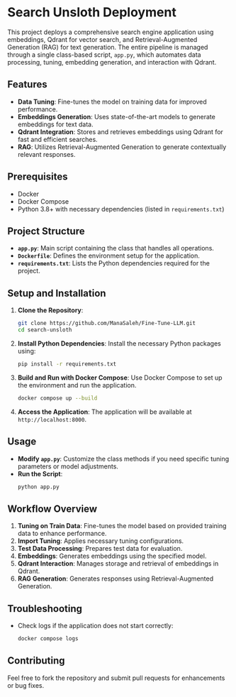 # Search Unsloth Deployment

This project deploys a comprehensive search engine application using embeddings, Qdrant for vector search, and Retrieval-Augmented Generation (RAG) for text generation. The entire pipeline is managed through a single class-based script, `app.py`, which automates data processing, tuning, embedding generation, and interaction with Qdrant.

## Features

- **Data Tuning**: Fine-tunes the model on training data for improved performance.
- **Embeddings Generation**: Uses state-of-the-art models to generate embeddings for text data.
- **Qdrant Integration**: Stores and retrieves embeddings using Qdrant for fast and efficient searches.
- **RAG**: Utilizes Retrieval-Augmented Generation to generate contextually relevant responses.

## Prerequisites

- Docker
- Docker Compose
- Python 3.8+ with necessary dependencies (listed in `requirements.txt`)

## Project Structure

- **`app.py`**: Main script containing the class that handles all operations.
- **`Dockerfile`**: Defines the environment setup for the application.
- **`requirements.txt`**: Lists the Python dependencies required for the project.

## Setup and Installation

1. **Clone the Repository**:
   ```bash
   git clone https://github.com/ManaSaleh/Fine-Tune-LLM.git
   cd search-unsloth
   ```

2. **Install Python Dependencies**:
   Install the necessary Python packages using:
   ```bash
   pip install -r requirements.txt
   ```

3. **Build and Run with Docker Compose**:
   Use Docker Compose to set up the environment and run the application.
   ```bash
   docker compose up --build
   ```

4. **Access the Application**:
   The application will be available at `http://localhost:8000`.

## Usage

- **Modify `app.py`**: Customize the class methods if you need specific tuning parameters or model adjustments.
- **Run the Script**:
  ```bash
  python app.py
  ```

## Workflow Overview

1. **Tuning on Train Data**: Fine-tunes the model based on provided training data to enhance performance.
2. **Import Tuning**: Applies necessary tuning configurations.
3. **Test Data Processing**: Prepares test data for evaluation.
4. **Embeddings**: Generates embeddings using the specified model.
5. **Qdrant Interaction**: Manages storage and retrieval of embeddings in Qdrant.
6. **RAG Generation**: Generates responses using Retrieval-Augmented Generation.

## Troubleshooting

- Check logs if the application does not start correctly:
  ```bash
  docker compose logs
  ```

## Contributing

Feel free to fork the repository and submit pull requests for enhancements or bug fixes.
